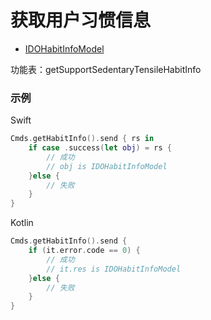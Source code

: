 # 获取用户习惯信息
* [IDOHabitInfoModel](../model/IDOHabitInfoModel.md)

功能表：getSupportSedentaryTensileHabitInfo

### 示例

Swift
```swift
Cmds.getHabitInfo().send { rs in
    if case .success(let obj) = rs {
        // 成功
        // obj is IDOHabitInfoModel
    }else {
        // 失败
    }
}
```

Kotlin
```kotlin
Cmds.getHabitInfo().send {
    if (it.error.code == 0) {
        // 成功
        // it.res is IDOHabitInfoModel
    }else {
        // 失败
    }
}
```
